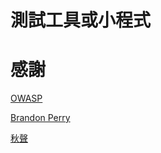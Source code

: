 # 測試工具或小程式

# 感謝

[OWASP](https://owasp.org/)

[Brandon Perry](https://github.com/brandonprry)

[秋聲](https://www.facebook.com/groups/TaiwanHacker/)
